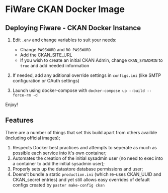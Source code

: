 # FiWare CKAN Docker Image

## Deploying Fiware - CKAN Docker Instance

1. Edit `.env` and change variables to suit your needs:
	- Change `PASSWORD` and `RO_PASSWORD`
	- Add the CKAN_SITE_URL
	- If you wish to create an initial CKAN Admin, change `CKAN_SYSADMIN` to `true` and add needed information

2. If needed, add any aditional override settings in `configs.ini` (like SMTP configuration or OAuth settings)
3. Launch using docker-compose with `docker-compose up --build --force-rm -d`

Enjoy!

## Features

There are a number of things that set this build apart from others availble (including official images);

1. Respects Docker best practices and attempts to seperate as much as possible each service into it's own container;
2. Automates the creation of the initial sysadmin user (no need to exec into a container to add the initial sysadmin user);
3. Properly sets up the datastore database permissions and user;
4. Doens't bundle a static `production.ini` (which re-uses CKAN_UUID and CKAN_secret entries) and yet still allows easy overrides of default configs created by `paster make-config ckan`